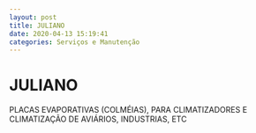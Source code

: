 ```yaml
---
layout: post
title: JULIANO
date: 2020-04-13 15:19:41 
categories: Serviços e Manutenção
---
```


# JULIANO

PLACAS EVAPORATIVAS (COLMÉIAS), PARA CLIMATIZADORES E CLIMATIZAÇÃO DE AVIÁRIOS, INDUSTRIAS, ETC
